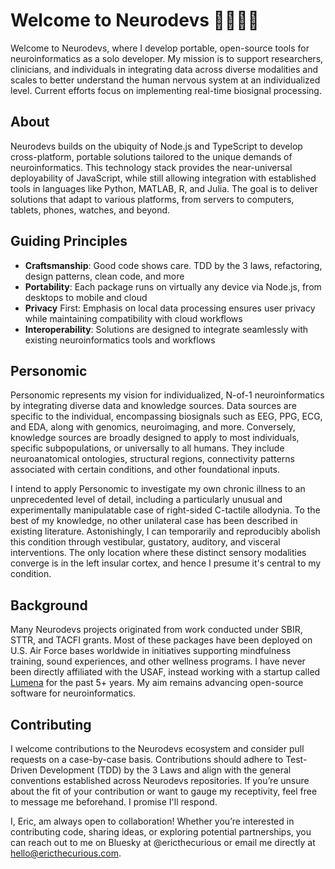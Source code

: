 # Welcome to Neurodevs 🧠🤖👋🏻

Welcome to Neurodevs, where I develop portable, open-source tools for neuroinformatics as a solo developer. My mission is to support researchers, clinicians, and individuals in integrating data across diverse modalities and scales to better understand the human nervous system at an individualized level. Current efforts focus on implementing real-time biosignal processing.

## About

Neurodevs builds on the ubiquity of Node.js and TypeScript to develop cross-platform, portable solutions tailored to the unique demands of neuroinformatics. This technology stack provides the near-universal deployability of JavaScript, while still allowing integration with established tools in languages like Python, MATLAB, R, and Julia. The goal is to deliver solutions that adapt to various platforms, from servers to computers, tablets, phones, watches, and beyond.

## Guiding Principles

* **Craftsmanship**: Good code shows care. TDD by the 3 laws, refactoring, design patterns, clean code, and more
* **Portability**: Each package runs on virtually any device via Node.js, from desktops to mobile and cloud
* **Privacy** First: Emphasis on local data processing ensures user privacy while maintaining compatibility with cloud workflows
* **Interoperability**: Solutions are designed to integrate seamlessly with existing neuroinformatics tools and workflows

## Personomic

Personomic represents my vision for individualized, N-of-1 neuroinformatics by integrating diverse data and knowledge sources. Data sources are specific to the individual, encompassing biosignals such as EEG, PPG, ECG, and EDA, along with genomics, neuroimaging, and more. Conversely, knowledge sources are broadly designed to apply to most individuals, specific subpopulations, or universally to all humans. They include neuroanatomical ontologies, structural regions, connectivity patterns associated with certain conditions, and other foundational inputs.

I intend to apply Personomic to investigate my own chronic illness to an unprecedented level of detail, including a particularly unusual and experimentally manipulatable case of right-sided C-tactile allodynia. To the best of my knowledge, no other unilateral case has been described in existing literature. Astonishingly, I can temporarily and reproducibly abolish this condition through vestibular, gustatory, auditory, and visceral interventions. The only location where these distinct sensory modalities converge is in the left insular cortex, and hence I presume it's central to my condition.

## Background

Many Neurodevs projects originated from work conducted under SBIR, STTR, and TACFI grants. Most of these packages have been deployed on U.S. Air Force bases worldwide in initiatives supporting mindfulness training, sound experiences, and other wellness programs. I have never been directly affiliated with the USAF, instead working with a startup called [Lumena](https://lumenalabs.com/) for the past 5+ years. My aim remains advancing open-source software for neuroinformatics.

## Contributing

I welcome contributions to the Neurodevs ecosystem and consider pull requests on a case-by-case basis. Contributions should adhere to Test-Driven Development (TDD) by the 3 Laws and align with the general conventions established across Neurodevs repositories. If you’re unsure about the fit of your contribution or want to gauge my receptivity, feel free to message me beforehand. I promise I'll respond. 

I, Eric, am always open to collaboration! Whether you’re interested in contributing code, sharing ideas, or exploring potential partnerships, you can reach out to me on Bluesky at @ericthecurious or email me directly at hello@ericthecurious.com.
